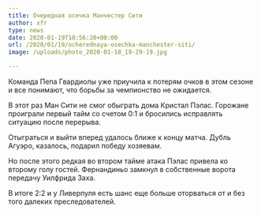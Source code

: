 ```yaml
---
title: Очередная осечка Манчестер Сити
author: xfr
type: news
date: 2020-01-19T10:56:20+00:00
url: /2020/01/19/ocherednaya-osechka-manchester-siti/
image: /uploads/photo_2020-01-18_19-29-19.jpg

---
```

Команда Пепа Гвардиолы уже приучила к потерям очков в этом сезоне и все понимают, что борьбы за чемпионство не ожидается.

В этот раз Ман Сити не смог обыграть дома Кристал Пэлас. Горожане проиграли первый тайм со счетом 0:1 и бросились исправлять ситуацию после перерыва.

Отыграться и выйти вперед удалось ближе к концу матча. Дубль Агуэро, казалось, подарил победу хозяевам.

Но после этого редкая во втором тайме атака Пэлас привела ко второму голу гостей. Фернандиньо замкнул в собственные ворота передачу Уилфрида Заха.

В итоге 2:2 и у Ливерпуля есть шанс еще больше оторваться от и без того далеких преследователей.